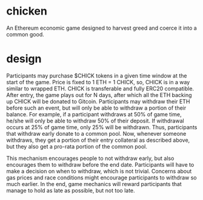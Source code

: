 # chicken
An Ethereum economic game designed to harvest greed and coerce it into a common good.

# design
Participants may purchase $CHICK tokens in a given time window at the start of the game. Price is fixed to 1 ETH = 1 CHICK, so, CHICK is in a way similar to wrapped ETH. CHICK is transferable and fully ERC20 compatible. After entry, the game plays out for N days, after which all the ETH backing up CHICK will be donated to Gitcoin. Participants may withdraw their ETH before such an event, but will only be able to withdraw a portion of their balance. For example, if a participant withdraws at 50% of game time, he/she will only be able to withdraw 50% of their deposit. If withdrawal occurs at 25% of game time, only 25% will be withdrawn. Thus, participants that withdraw early donate to a common pool. Now, whenever someone withdraws, they get a portion of their entry collateral as described above, but they also get a pro-rata portion of the common pool.

This mechanism encourages people to not withdraw early, but also encourages them to withdraw before the end date. Participants will have to make a decision on when to withdraw, which is not trivial. Concerns about gas prices and race conditions might encourage participants to withdraw so much earlier. In the end, game mechanics will reward participants that manage to hold as late as possible, but not too late.
